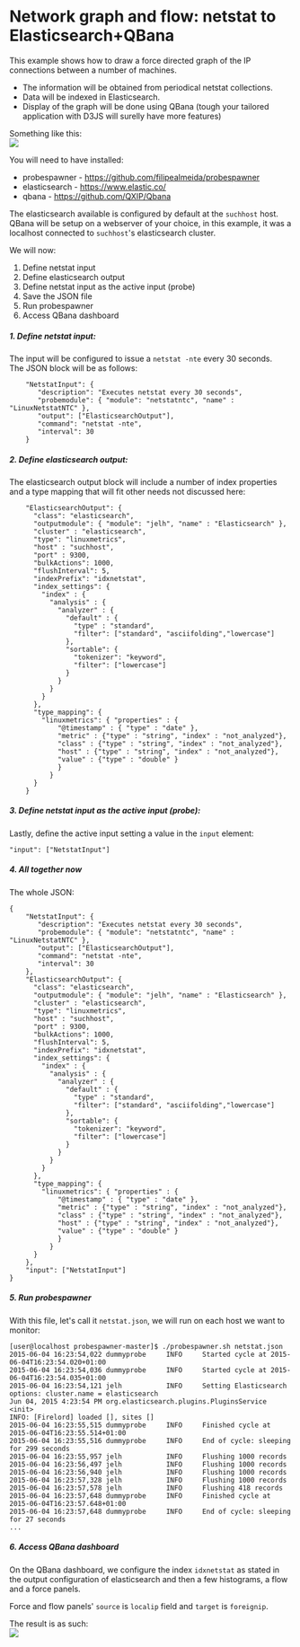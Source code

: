 # Network graph and flow: netstat to Elasticsearch+QBana

This example shows how to draw a force directed graph of the IP connections between a number of machines.  
* The information will be obtained from periodical netstat collections.
* Data will be indexed in Elasticsearch.  
* Display of the graph will be done using QBana (tough your tailored application with D3JS will surelly have more features)

Something like this:  
![](probespawner.netstat.elasticsearch.qbana.setup.png)

You will need to have installed:
* probespawner - https://github.com/filipealmeida/probespawner
* elasticsearch - https://www.elastic.co/
* qbana - https://github.com/QXIP/Qbana

The elasticsearch available is configured by default at the `suchhost` host.  
QBana will be setup on a webserver of your choice, in this example, it was a localhost connected to `suchhost`'s elasticsearch cluster.

We will now:  
1. Define netstat input
2. Define elasticsearch output
3. Define netstat input as the active input (probe)
4. Save the JSON file
5. Run probespawner
6. Access QBana dashboard

##### 1. Define netstat input:
The input will be configured to issue a `netstat -nte` every 30 seconds.  
The JSON block will be as follows:

```
    "NetstatInput": {
       "description": "Executes netstat every 30 seconds",
       "probemodule": { "module": "netstatntc", "name" : "LinuxNetstatNTC" },
       "output": ["ElasticsearchOutput"],
       "command": "netstat -nte",
       "interval": 30
    }
```
##### 2. Define elasticsearch output:
The elasticsearch output block will include a number of index properties and a type mapping that will fit other needs not discussed here:  
```
    "ElasticsearchOutput": {
      "class": "elasticsearch",
      "outputmodule": { "module": "jelh", "name" : "Elasticsearch" },
      "cluster" : "elasticsearch",
      "type": "linuxmetrics",
      "host" : "suchhost",
      "port" : 9300,
      "bulkActions": 1000,
      "flushInterval": 5,
      "indexPrefix": "idxnetstat",
      "index_settings": {
        "index" : {
          "analysis" : {
            "analyzer" : {
              "default" : {
                "type" : "standard",
                "filter": ["standard", "asciifolding","lowercase"]
              },
              "sortable": {
                "tokenizer": "keyword",
                "filter": ["lowercase"]
              }
            }
          }
        }
      },
      "type_mapping": {
        "linuxmetrics": { "properties" : {
            "@timestamp" : { "type" : "date" },
            "metric" : {"type" : "string", "index" : "not_analyzed"},
            "class" : {"type" : "string", "index" : "not_analyzed"},
            "host" : {"type" : "string", "index" : "not_analyzed"},
            "value" : {"type" : "double" }
            }
          }
      }
    }
```

##### 3. Define netstat input as the active input (probe):
Lastly, define the active input setting a value in the `input` element:
```
"input": ["NetstatInput"]
```

##### 4. All together now
The whole JSON:
```
{
    "NetstatInput": {
       "description": "Executes netstat every 30 seconds",
       "probemodule": { "module": "netstatntc", "name" : "LinuxNetstatNTC" },
       "output": ["ElasticsearchOutput"],
       "command": "netstat -nte",
       "interval": 30
    },
    "ElasticsearchOutput": {
      "class": "elasticsearch",
      "outputmodule": { "module": "jelh", "name" : "Elasticsearch" },
      "cluster" : "elasticsearch",
      "type": "linuxmetrics",
      "host" : "suchhost",
      "port" : 9300,
      "bulkActions": 1000,
      "flushInterval": 5,
      "indexPrefix": "idxnetstat",
      "index_settings": {
        "index" : {
          "analysis" : {
            "analyzer" : {
              "default" : {
                "type" : "standard",
                "filter": ["standard", "asciifolding","lowercase"]
              },
              "sortable": {
                "tokenizer": "keyword",
                "filter": ["lowercase"]
              }
            }
          }
        }
      },
      "type_mapping": {
        "linuxmetrics": { "properties" : {
            "@timestamp" : { "type" : "date" },
            "metric" : {"type" : "string", "index" : "not_analyzed"},
            "class" : {"type" : "string", "index" : "not_analyzed"},
            "host" : {"type" : "string", "index" : "not_analyzed"},
            "value" : {"type" : "double" }
            }
          }
      }
    },
    "input": ["NetstatInput"]
}

```

##### 5. Run probespawner
With this file, let's call it `netstat.json`, we will run on each host we want to monitor:
```
[user@localhost probespawner-master]$ ./probespawner.sh netstat.json
2015-06-04 16:23:54,022 dummyprobe     INFO     Started cycle at 2015-06-04T16:23:54.020+01:00
2015-06-04 16:23:54,036 dummyprobe     INFO     Started cycle at 2015-06-04T16:23:54.035+01:00
2015-06-04 16:23:54,121 jelh           INFO     Setting Elasticsearch options: cluster.name = elasticsearch
Jun 04, 2015 4:23:54 PM org.elasticsearch.plugins.PluginsService <init>
INFO: [Firelord] loaded [], sites []
2015-06-04 16:23:55,515 dummyprobe     INFO     Finished cycle at 2015-06-04T16:23:55.514+01:00
2015-06-04 16:23:55,516 dummyprobe     INFO     End of cycle: sleeping for 299 seconds
2015-06-04 16:23:55,957 jelh           INFO     Flushing 1000 records
2015-06-04 16:23:56,497 jelh           INFO     Flushing 1000 records
2015-06-04 16:23:56,940 jelh           INFO     Flushing 1000 records
2015-06-04 16:23:57,328 jelh           INFO     Flushing 1000 records
2015-06-04 16:23:57,578 jelh           INFO     Flushing 418 records
2015-06-04 16:23:57,648 dummyprobe     INFO     Finished cycle at 2015-06-04T16:23:57.648+01:00
2015-06-04 16:23:57,648 dummyprobe     INFO     End of cycle: sleeping for 27 seconds
...
```

##### 6. Access QBana dashboard
On the QBana dashboard, we configure the index `idxnetstat` as stated in the output configuration of elasticsearch and then a few histograms, a flow and a force panels.

Force and flow panels' `source` is `localip` field and `target` is `foreignip`.

The result is as such:  
![](probespawner.netstat.qbana.conversations.graph.and.flow.png)  

